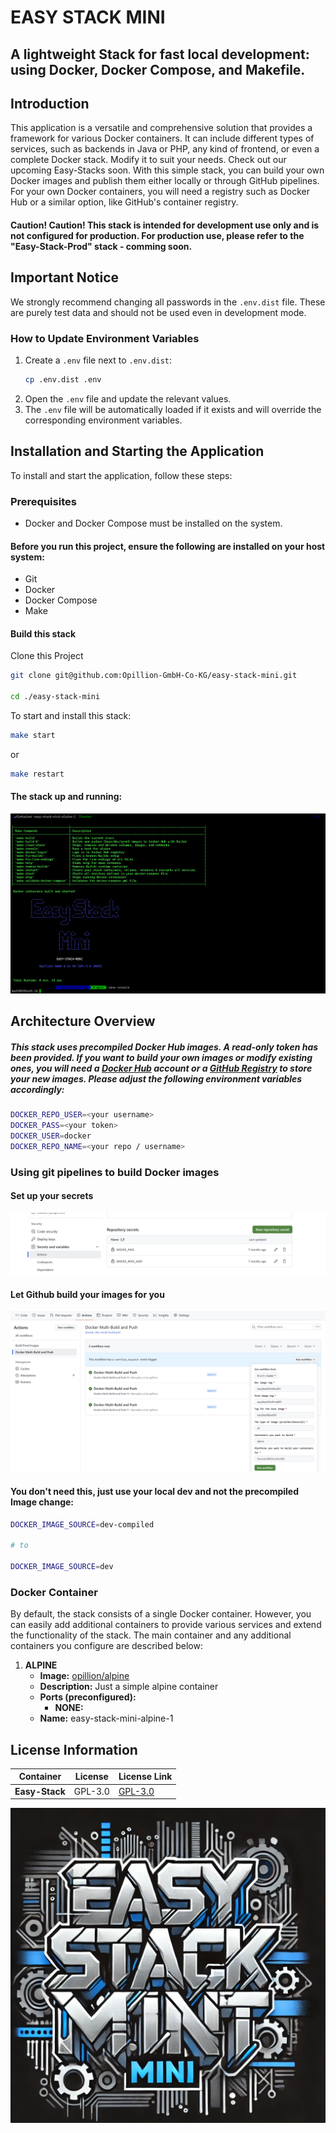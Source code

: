 # EASY STACK MINI
## A lightweight Stack for fast local development: using Docker, Docker Compose, and Makefile.

## Introduction
This application is a versatile and comprehensive solution that provides a framework for various Docker containers. It can include different types of services, such as backends in Java or PHP, any kind of frontend, or even a complete Docker stack. Modify it to suit your needs. Check out our upcoming Easy-Stacks soon.
With this simple stack, you can build your own Docker images and publish them either locally or through GitHub pipelines. For your own Docker containers, you will need a registry such as Docker Hub or a similar option, like GitHub's container registry.

#### Caution! Caution! This stack is intended for development use only and is not configured for production. For production use, please refer to the "Easy-Stack-Prod" stack - comming soon.

## Important Notice

We strongly recommend changing all passwords in the `.env.dist` file. These are purely test data and should not be used even in development mode.

### How to Update Environment Variables

1. Create a `.env` file next to `.env.dist`:
   ```sh
   cp .env.dist .env
   ```
2. Open the `.env` file and update the relevant values.
3. The `.env` file will be automatically loaded if it exists and will override the corresponding environment variables.


## Installation and Starting the Application
To install and start the application, follow these steps:

### Prerequisites
- Docker and Docker Compose must be installed on the system.

#### Before you run this project, ensure the following are installed on your host system:

- Git
- Docker
- Docker Compose
- Make

#### Build this stack


Clone this Project

```sh
git clone git@github.com:Opillion-GmbH-Co-KG/easy-stack-mini.git

cd ./easy-stack-mini

 ```

To start and install this stack:

```sh
make start
 ```
or

```sh
make restart
```

#### The stack up and running:

![Alt text](.makefile/assets/console.png?raw=true" "Console view")

## Architecture Overview

##### This stack uses precompiled Docker Hub images. A read-only token has been provided. If you want to build your own images or modify existing ones, you will need a [Docker Hub](https://hub.docker.com/) account or a [GitHub Registry](https://docs.github.com/en/packages/learn-github-packages/introduction-to-github-packages) to store your new images. Please adjust the following environment variables accordingly:

```sh
DOCKER_REPO_USER=<your username>
DOCKER_PASS=<your token>
DOCKER_USER=docker
DOCKER_REPO_NAME=<your repo / username>
```

### Using git pipelines to build Docker images
#### Set up your secrets

![Alt text](.makefile/assets/github-secrets-needed.png?raw=true" "Github secrets")

#### Let Github build your images for you
![Alt text](.makefile/assets/github-build-docker-container.png?raw=true" "Github building Docker container")

#### You don't need this, just use your local dev and not the precompiled Image change:
```sh
DOCKER_IMAGE_SOURCE=dev-compiled

# to

DOCKER_IMAGE_SOURCE=dev
```

### Docker Container
By default, the stack consists of a single Docker container. However, you can easily add additional containers to provide various services and extend the functionality of the stack. The main container and any additional containers you configure are described below:

1. **ALPINE**
    - **Image:** [opillion/alpine](https://hub.docker.com/repository/docker/opillion/alpine)
    - **Description:** Just a simple alpine container
    - **Ports (preconfigured):**
        - **NONE:**
    - **Name:** easy-stack-mini-alpine-1

## License Information

| Container      | License                                  | License Link                                                     |
|----------------|------------------------------------------|------------------------------------------------------------------|
| **Easy-Stack** | GPL-3.0                                  | [GPL-3.0](https://www.gnu.org/licenses/gpl-3.0.html)             |


![Alt text](.makefile/assets/easy-stack-mini.jpg?raw=true" "Easy Stack Mini - DALL-E Image")

